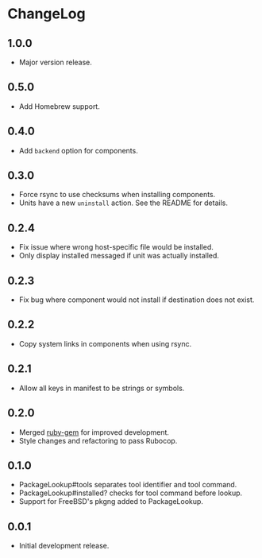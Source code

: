 # ChangeLog

## 1.0.0

- Major version release.

## 0.5.0

- Add Homebrew support.

## 0.4.0

- Add `backend` option for components.

## 0.3.0

- Force rsync to use checksums when installing components.
- Units have a new `uninstall` action.
  See the README for details.

## 0.2.4

- Fix issue where wrong host-specific file would be installed.
- Only display installed messaged if unit was actually installed.

## 0.2.3

- Fix bug where component would not install
  if destination does not exist.

## 0.2.2

- Copy system links in components when using rsync.

## 0.2.1

- Allow all keys in manifest to be strings or symbols.

## 0.2.0

- Merged [ruby-gem](https://github.com/razor-x/ruby-gem) for improved development.
- Style changes and refactoring to pass Rubocop.

## 0.1.0

- PackageLookup#tools separates tool identifier and tool command.
- PackageLookup#installed? checks for tool command before lookup.
- Support for FreeBSD's pkgng added to PackageLookup.

## 0.0.1

- Initial development release.
